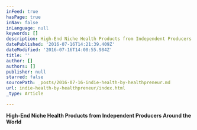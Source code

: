 ```yaml
---
inFeed: true
hasPage: true
inNav: false
inLanguage: null
keywords: []
description: High-End Niche Health Products from Independent Producers Around the World
datePublished: '2016-07-16T14:21:39.409Z'
dateModified: '2016-07-16T14:08:55.984Z'
title: ''
author: []
authors: []
publisher: null
starred: false
sourcePath: _posts/2016-07-16-indie-health-by-healthpreneur.md
url: indie-health-by-healthpreneur/index.html
_type: Article

---
```

**High-End Niche Health Products from Independent Producers Around the World**